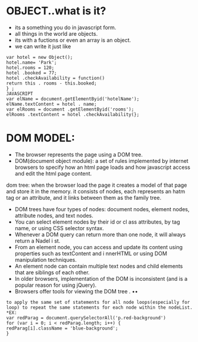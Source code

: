 # OBJECT..what is it?
* its a something you do in javascript form.
* all things in the world are objects.
* its with a fuctions or even an array is an object.
* we can write it just like
```
var hotel = new Object();
hotel.name= 'Park';
hotel.rooms = 120;
hotel .booked = 77;
hotel .checkAvailability = function()
return this . rooms - this.booked;
} ;
JAVASCRIPT
var elName = document.getElementByid('hotelName');
elName.textContent = hotel . name;
var elRooms = document .getElementByid('rooms');
elRooms .textContent = hotel .checkAvailability(}; 
```
# DOM MODEL:
* The browser represents the page using a DOM tree.
* DOM(document object module): a set of rules implemented by internet browsers to specify how an html page loads and how javascript access and edit the html page content.

dom tree: when the browser load the page it creates a model of that page and store it in the memory. it consists of nodes, each represents an hatm tag or an attribute, and it links between them as the family tree.


* DOM trees have four types of nodes: document nodes,
element nodes, attribute nodes, and text nodes.
* You can select element nodes by their id or cl ass
attributes, by tag name, or using CSS selector syntax.
* Whenever a DOM query can return more than one
node, it will always return a Nadel i st.
* From an element node, you can access and update its
content using properties such as textContent and
i nnerHTML or using DOM manipulation techniques.
* An element node can contain multiple text nodes and
child elements that are siblings of each other.
* In older browsers, implementation of the DOM is
inconsistent (and is a popular reason for using jQuery).
* Browsers offer tools for viewing the DOM tree .
••
```
to apply the same set of statements for all node loops(especially for loop) to repeat the same statements for each node within the nodeList. *EX:
var redParag = document.querySelectorAll('p.red-background')
for (var i = 0; i < redParag.length; i++) {
redParag[i].className = 'blue-background';
}
```